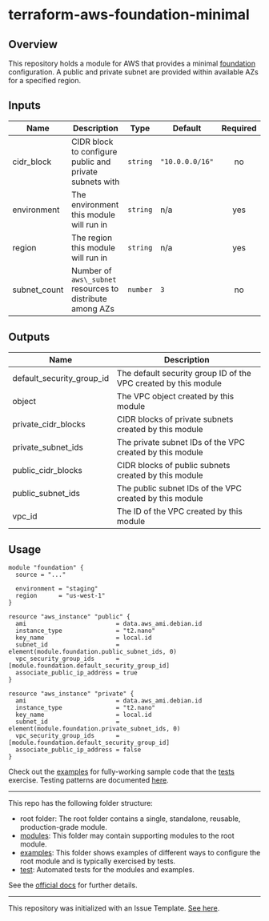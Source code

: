 # terraform-aws-foundation-minimal

## Overview

This repository holds a module for AWS that provides a minimal [foundation](./docs/architecture.md) configuration. A public and private subnet are provided within available AZs for a specified region.

## Inputs

| Name | Description | Type | Default | Required |
|------|-------------|------|---------|:-----:|
| cidr\_block | CIDR block to configure public and private subnets with | `string` | `"10.0.0.0/16"` | no |
| environment | The environment this module will run in | `string` | n/a | yes |
| region | The region this module will run in | `string` | n/a | yes |
| subnet\_count | Number of `aws\_subnet` resources to distribute among AZs | `number` | `3` | no |

## Outputs

| Name | Description |
|------|-------------|
| default\_security\_group\_id | The default security group ID of the VPC created by this module |
| object | The VPC object created by this module |
| private\_cidr\_blocks | CIDR blocks of private subnets created by this module |
| private\_subnet\_ids | The private subnet IDs of the VPC created by this module |
| public\_cidr\_blocks | CIDR blocks of public subnets created by this module |
| public\_subnet\_ids | The public subnet IDs of the VPC created by this module |
| vpc\_id | The ID of the VPC created by this module |

## Usage

```hcl
module "foundation" {
  source = "..."

  environment = "staging"
  region      = "us-west-1"
}

resource "aws_instance" "public" {
  ami                         = data.aws_ami.debian.id
  instance_type               = "t2.nano"
  key_name                    = local.id
  subnet_id                   = element(module.foundation.public_subnet_ids, 0)
  vpc_security_group_ids      = [module.foundation.default_security_group_id]
  associate_public_ip_address = true
}

resource "aws_instance" "private" {
  ami                         = data.aws_ami.debian.id
  instance_type               = "t2.nano"
  key_name                    = local.id
  subnet_id                   = element(module.foundation.private_subnet_ids, 0)
  vpc_security_group_ids      = [module.foundation.default_security_group_id]
  associate_public_ip_address = false
}
```

Check out the [examples](../examples) for fully-working sample code that the [tests](../test) exercise. Testing patterns are documented [here](./docs/architecture.md#testing).

---

This repo has the following folder structure:

* root folder: The root folder contains a single, standalone, reusable, production-grade module.
* [modules](./modules): This folder may contain supporting modules to the root module.
* [examples](./examples): This folder shows examples of different ways to configure the root module and is typically exercised by tests.
* [test](./test): Automated tests for the modules and examples.

See the [official docs](https://www.terraform.io/docs/modules/index.html) for further details.

---

This repository was initialized with an Issue Template.
[See here](https://github.com/github/terraform-aws-foundation-minimal/issues/new/choose).
